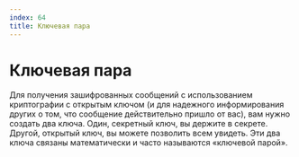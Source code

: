 ```yaml
---
index: 64
title: Ключевая пара
---
```

# Ключевая пара

Для получения зашифрованных сообщений с использованием криптографии с открытым ключом (и для надежного информирования других о том, что сообщение действительно пришло от вас), вам нужно создать два ключа. Один, секретный ключ, вы держите в секрете. Другой, открытый ключ, вы можете позволить всем увидеть. Эти два ключа связаны математически и часто называются «ключевой парой».